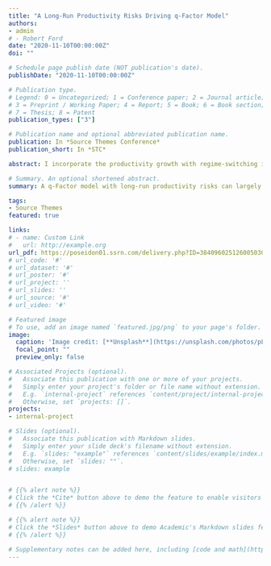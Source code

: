 ```yaml
---
title: "A Long-Run Productivity Risks Driving q-Factor Model"
authors:
- admin
# - Robert Ford
date: "2020-11-10T00:00:00Z"
doi: ""

# Schedule page publish date (NOT publication's date).
publishDate: "2020-11-10T00:00:00Z"

# Publication type.
# Legend: 0 = Uncategorized; 1 = Conference paper; 2 = Journal article;
# 3 = Preprint / Working Paper; 4 = Report; 5 = Book; 6 = Book section;
# 7 = Thesis; 8 = Patent
publication_types: ["3"]

# Publication name and optional abbreviated publication name.
publication: In *Source Themes Conference*
publication_short: In *STC*

abstract: I incorporate the productivity growth with regime-switching in the conditional mean and volatility into an investment-based q-factor asset pricing model. The long-run productivity risks factors largely summarize the cross-sectional stock return, where the time-varying volatility plays an important role. A parsimonious q-factor model driven by productivity risks explains about 90% variation of return of 25 Size/BM portfolios and 75% variation of return of 160 portfolios, which is comparable to the Fama-French multifactor models, the Carhart (1997) four-factor model, and the Hou, Mo, Xue & Zhang (2020) augmented q-factor model. Therefore, productivity growth can be the potential force driving investment-based models.

# Summary. An optional shortened abstract.
summary: A q-Factor model with long-run productivity risks can largely explain the variation of cross-sectional equity return.

tags:
- Source Themes
featured: true

links:
# - name: Custom Link
#   url: http://example.org
url_pdf: https://poseidon01.ssrn.com/delivery.php?ID=384096025126005030003078115083093085050055046063064089024113099007092070067101089109050018006102038022052117119096068013002106009032000022033115028099121004005106106089035066021001005103109104096000030077106011002120119081109004071004027096111000084084&EXT=pdf
# url_code: '#'
# url_dataset: '#'
# url_poster: '#'
# url_project: ''
# url_slides: ''
# url_source: '#'
# url_video: '#'

# Featured image
# To use, add an image named `featured.jpg/png` to your page's folder. 
image:
  caption: 'Image credit: [**Unsplash**](https://unsplash.com/photos/pLCdAaMFLTE)'
  focal_point: ""
  preview_only: false

# Associated Projects (optional).
#   Associate this publication with one or more of your projects.
#   Simply enter your project's folder or file name without extension.
#   E.g. `internal-project` references `content/project/internal-project/index.md`.
#   Otherwise, set `projects: []`.
projects:
- internal-project

# Slides (optional).
#   Associate this publication with Markdown slides.
#   Simply enter your slide deck's filename without extension.
#   E.g. `slides: "example"` references `content/slides/example/index.md`.
#   Otherwise, set `slides: ""`.
# slides: example


# {{% alert note %}}
# Click the *Cite* button above to demo the feature to enable visitors to import publication metadata into their reference management software.
# {{% /alert %}}

# {{% alert note %}}
# Click the *Slides* button above to demo Academic's Markdown slides feature.
# {{% /alert %}}

# Supplementary notes can be added here, including [code and math](https://sourcethemes.com/academic/docs/writing-markdown-latex/).
---
```

